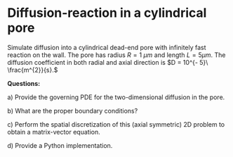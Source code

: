 # Diffusion-reaction in a cylindrical pore

Simulate diffusion into a cylindrical dead-end pore with infinitely fast
reaction on the wall. The pore has radius $R = 1\ \mu m$ and length
$L = 5\mu m$. The diffusion coefficient in both radial and axial
direction is $D = 10^{- 5}\ \frac{m^{2}}{s}.$

**Questions:**

a)  Provide the governing PDE for the two-dimensional diffusion in the
    pore.

b)  What are the proper boundary conditions?

c)  Perform the spatial discretization of this (axial symmetric) 2D
    problem to obtain a matrix-vector equation.

d)  Provide a Python implementation.
